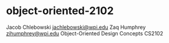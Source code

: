 # object-oriented-2102
Jacob Chlebowski jachlebowski@wpi.edu
Zaq Humphrey     zihumphrey@wpi.edu
Object-Oriented Design Concepts CS2102

